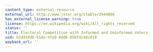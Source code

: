 ```yaml
---
content_type: external-resource
external_url: http://www.jstor.org/stable/2944880
has_external_license_warning: true
license: https://en.wikipedia.org/wiki/All_rights_reserved
status: ''
title: Electoral Competition with Informed and Uninformed Voters
uid: b2d454db-61de-4fa9-8dd6-65bfdc48c819
wayback_url: ''
---
```


